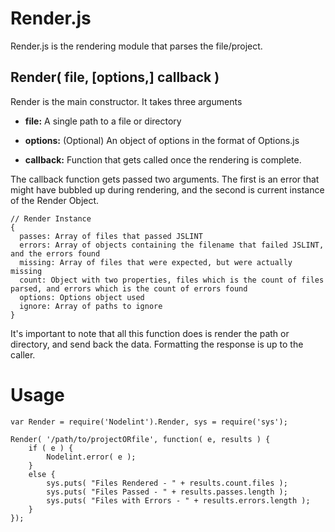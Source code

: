 Render.js
=========

Render.js is the rendering module that parses the file/project.


Render( file, [options,] callback )
------

Render is the main constructor. It takes three arguments

- **file:** A single path to a file or directory

- **options:** (Optional) An object of options in the format of Options.js

- **callback:** Function that gets called once the rendering is complete.

The callback function gets passed two arguments. The first is an error that might have bubbled
up during rendering, and the second is current instance of the Render Object.

	// Render Instance
	{
	  passes: Array of files that passed JSLINT
	  errors: Array of objects containing the filename that failed JSLINT, and the errors found
	  missing: Array of files that were expected, but were actually missing
	  count: Object with two properties, files which is the count of files parsed, and errors which is the count of errors found
	  options: Options object used
	  ignore: Array of paths to ignore
	}

It's important to note that all this function does is render the path or directory,
and send back the data. Formatting the response is up to the caller.



Usage
=====

	var Render = require('Nodelint').Render, sys = require('sys');

	Render( '/path/to/projectORfile', function( e, results ) {
		if ( e ) {
			Nodelint.error( e );
		}
		else {
			sys.puts( "Files Rendered - " + results.count.files );
			sys.puts( "Files Passed - " + results.passes.length );
			sys.puts( "Files with Errors - " + results.errors.length );
		}
	});
